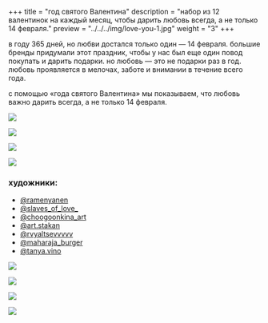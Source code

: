 +++
title = "год святого Валентина"
description = "набор из 12 валентинок на каждый месяц, чтобы дарить любовь всегда, а не только 14 февраля."
preview = "../../../img/love-you-1.jpg"
weight = "3"
+++

в году 365 дней, но любви достался только один — 14 февраля. большие бренды придумали этот праздник, чтобы у нас был еще один повод покупать и дарить подарки. но любовь — это не подарки раз в год. любовь проявляется в мелочах, заботе и внимании в течение всего года.

с помощью «года святого Валентина» мы показываем, что любовь важно дарить всегда, а не только 14 февраля.

![](../../../img/love-you-2.jpg)

![](../../../img/love-you-3.jpg)

![](../../../img/love-you-4.jpg)

![](../../../img/love-you-5.jpg)

### художники:

- [@ramenyanen](https://www.instagram.com/ramenyanen/)
- [@slaves_of_love_](https://www.instagram.com/slaves_of_love_/)
- [@choogoonkina_art](https://instagram.com/choogoonkina_art/)
- [@art.stakan](https://instagram.com/art.stakan/)
- [@rvyaltsevvvvv](https://instagram.com/rvyaltsevvvvv/)
- [@maharaja_burger](http://instagram.com/maharaja_burger/)
- [@tanya.vino](https://www.instagram.com/tanya.vino/)

![](../../../img/love-you-6.jpg)

![](../../../img/love-you-7.jpg)

![](../../../img/love-you-8.jpg)

![](../../../img/love-you-9.png)